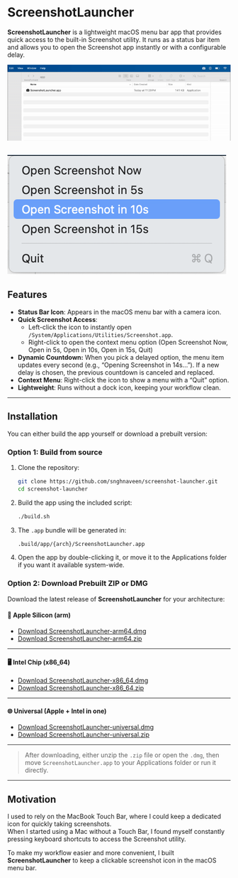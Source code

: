 # ScreenshotLauncher

**ScreenshotLauncher** is a lightweight macOS menu bar app that provides quick access to the built-in Screenshot utility. It runs as a status bar item and allows you to open the Screenshot app instantly or with a configurable delay.

![Screen](assets/screen.gif)  

![Right Click Menu](assets/right-click-menu.png)
---

## Features

- **Status Bar Icon**: Appears in the macOS menu bar with a camera icon.  
- **Quick Screenshot Access**: 
  - Left-click the icon to instantly open `/System/Applications/Utilities/Screenshot.app`. 
  - Right-click to open the context menu option (Open Screenshot Now, Open in 5s, Open in 10s, Open in 15s, Quit)
- **Dynamic Countdown:** When you pick a delayed option, the menu item updates every second (e.g., “Opening Screenshot in 14s…”). If a new delay is chosen, the previous countdown is canceled and replaced.
- **Context Menu**: Right-click the icon to show a menu with a “Quit” option.  
- **Lightweight**: Runs without a dock icon, keeping your workflow clean.  

---

## Installation

You can either build the app yourself or download a prebuilt version:

### Option 1: Build from source
1. Clone the repository:
    ```bash
    git clone https://github.com/snghnaveen/screenshot-launcher.git
    cd screenshot-launcher
    ```
2. Build the app using the included script:
    ```bash
    ./build.sh
    ```
3. The `.app` bundle will be generated in:
    ```bash
    .build/app/{arch}/ScreenshotLauncher.app
    ```
4. Open the app by double-clicking it, or move it to the Applications folder if you want it available system-wide.

### Option 2: Download Prebuilt ZIP or DMG

Download the latest release of **ScreenshotLauncher** for your architecture:

####  Apple Silicon (arm)
- [Download ScreenshotLauncher-arm64.dmg](https://github.com/snghnaveen/screenshot-launcher/raw/refs/heads/main/dist/ScreenshotLauncher-arm64.dmg)
- [Download ScreenshotLauncher-arm64.zip](https://github.com/snghnaveen/screenshot-launcher/raw/refs/heads/main/dist/ScreenshotLauncher-arm64.zip)
---
#### 🖥️ Intel Chip (x86_64)
- [Download ScreenshotLauncher-x86_64.dmg](https://github.com/snghnaveen/screenshot-launcher/raw/refs/heads/main/dist/ScreenshotLauncher-x86_64.dmg)
- [Download ScreenshotLauncher-x86_64.zip](https://github.com/snghnaveen/screenshot-launcher/raw/refs/heads/main/dist/ScreenshotLauncher-x86_64.zip)
---
#### 🌐 Universal (Apple + Intel in one)
- [Download ScreenshotLauncher-universal.dmg](https://github.com/snghnaveen/screenshot-launcher/raw/refs/heads/main/dist/ScreenshotLauncher-universal.dmg)
- [Download ScreenshotLauncher-universal.zip](https://github.com/snghnaveen/screenshot-launcher/raw/refs/heads/main/dist/ScreenshotLauncher-universal.zip)
---

> After downloading, either unzip the `.zip` file or open the `.dmg`, then move `ScreenshotLauncher.app` to your Applications folder or run it directly.

---

## Motivation

I used to rely on the MacBook Touch Bar, where I could keep a dedicated icon for quickly taking screenshots.  
When I started using a Mac without a Touch Bar, I found myself constantly pressing keyboard shortcuts to access the Screenshot utility.  

To make my workflow easier and more convenient, I built **ScreenshotLauncher** to keep a clickable screenshot icon in the macOS menu bar.
